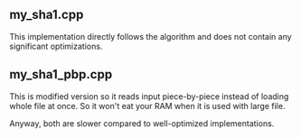 my_sha1.cpp
-
This implementation directly follows the algorithm and does not contain any significant optimizations.

my_sha1_pbp.cpp
-
This is modified version so it reads input piece-by-piece instead of loading whole file at once. So it won't eat your RAM when it is used with large file. 

Anyway, both are slower compared to well-optimized implementations.
